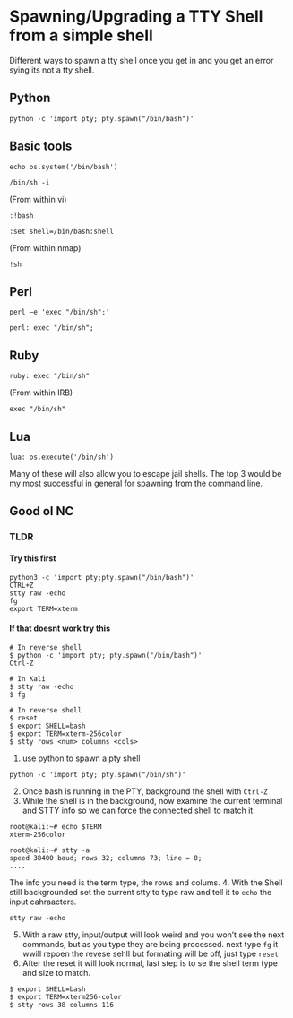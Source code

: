 # Spawning/Upgrading a TTY Shell from a simple shell

Different ways to spawn a tty shell once you get in and you get an error sying its not a tty shell.

## Python
```
python -c 'import pty; pty.spawn("/bin/bash")'
```
## Basic tools
```
echo os.system('/bin/bash')
```
```
/bin/sh -i
```
(From within vi)
```
:!bash
```
```
:set shell=/bin/bash:shell
```
(From within nmap)
```
!sh
```
## Perl
```
perl —e 'exec "/bin/sh";'
```
```
perl: exec "/bin/sh";
```
## Ruby
```
ruby: exec "/bin/sh"
```
(From within IRB)
```
exec "/bin/sh"
```
## Lua
```
lua: os.execute('/bin/sh')
```
Many of these will also allow you to escape jail shells. The top 3 would be my most successful in general for spawning from the command line.

## Good ol NC
### TLDR

#### Try this first
```
python3 -c 'import pty;pty.spawn("/bin/bash")'
CTRL+Z
stty raw -echo
fg
export TERM=xterm
```

#### If that doesnt work try this
```
# In reverse shell
$ python -c 'import pty; pty.spawn("/bin/bash")'
Ctrl-Z

# In Kali
$ stty raw -echo
$ fg

# In reverse shell
$ reset
$ export SHELL=bash
$ export TERM=xterm-256color
$ stty rows <num> columns <cols>
```



1. use python to spawn a pty shell
```
python -c 'import pty; pty.spawn("/bin/sh")'
```
2. Once bash is running in the PTY, background the shell with `Ctrl-Z`
3. While the shell is in the background, now examine the current terminal and STTY info so we can force the connected shell to match it:
```
root@kali:~# echo $TERM
xterm-256color
```
```
root@kali:~# stty -a
speed 38400 baud; rows 32; columns 73; line = 0;
....
```
The info you need is the term type, the rows and colums.
4. With the Shell still backgrounded set the current stty to type raw and tell it to `echo` the input cahraacters.
```
stty raw -echo
```
5. With a raw stty, input/output will look weird and you won’t see the next commands, but as you type they are being processed. next type `fg` it wwill repoen the revese sehll but formating will be off, just type `reset`
6. After the reset it will look  normal, last step is to se the shell term type and size to match.
```
$ export SHELL=bash
$ export TERM=xterm256-color
$ stty rows 38 columns 116
```

